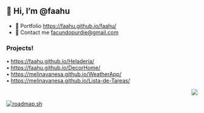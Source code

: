 ##  👋 Hi, I’m @faahu
- 👀 Portfolio https://faahu.github.io/faahu/
- 🌱 Contact me facundopurdie@gmail.com
### Projects!
• https://faahu.github.io/Heladeria/ <br>
• https://faahu.github.io/DecorHome/ <br>
• https://melinavanesa.github.io/WeatherApp/ <br> 
• https://melinavanesa.github.io/Lista-de-Tareas/ <br>
<!--- • https://faahu.github.io/calculadora <br> --->


<!---
faaju/faaju is a ✨ special ✨ repository because its `README.md` (this file) appears on your GitHub profile.
You can click the Preview link to take a look at your changes.
--->

<!--- [<Badge Name>](https://img.shields.io/badge/<Badge Text>-<Background Color>?style=for-the-badge&logo=<Icon Name>&logoColor=<Logo Color>)
![github](https://img.shields.io/badge/GitHub-000000?style=for-the-badge&logo=GitHub&logoColor=white)]

<img src="https://media.giphy.com/media/hvRJCLFzcasrR4ia7z/giphy.gif" width="29px">
--->
<p align="right">
  <img src="https://img.shields.io/badge/GitHub-000000?style=for-the-badge&logo=GitHub&logoColor=white" />
</p>


[![roadmap.sh](https://api.roadmap.sh/v1-badge/wide/6440859de27257737492aa76?variant=dark&roadmaps=javascript)](https://roadmap.sh)
